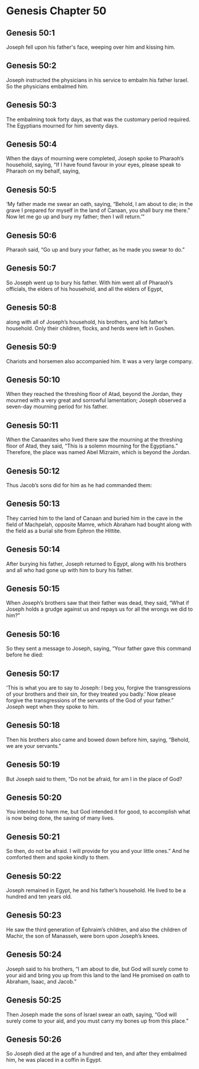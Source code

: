 # Genesis Chapter 50

## Genesis 50:1
Joseph fell upon his father's face, weeping over him and kissing him.

## Genesis 50:2
Joseph instructed the physicians in his service to embalm his father Israel. So the physicians embalmed him.

## Genesis 50:3
The embalming took forty days, as that was the customary period required. The Egyptians mourned for him seventy days.

## Genesis 50:4
When the days of mourning were completed, Joseph spoke to Pharaoh’s household, saying, “If I have found favour in your eyes, please speak to Pharaoh on my behalf, saying,

## Genesis 50:5
‘My father made me swear an oath, saying, “Behold, I am about to die; in the grave I prepared for myself in the land of Canaan, you shall bury me there.” Now let me go up and bury my father; then I will return.’”

## Genesis 50:6
Pharaoh said, “Go up and bury your father, as he made you swear to do.”

## Genesis 50:7
So Joseph went up to bury his father. With him went all of Pharaoh’s officials, the elders of his household, and all the elders of Egypt,

## Genesis 50:8
along with all of Joseph’s household, his brothers, and his father’s household. Only their children, flocks, and herds were left in Goshen.

## Genesis 50:9
Chariots and horsemen also accompanied him. It was a very large company.

## Genesis 50:10
When they reached the threshing floor of Atad, beyond the Jordan, they mourned with a very great and sorrowful lamentation; Joseph observed a seven-day mourning period for his father.

## Genesis 50:11
When the Canaanites who lived there saw the mourning at the threshing floor of Atad, they said, “This is a solemn mourning for the Egyptians.” Therefore, the place was named Abel Mizraim, which is beyond the Jordan.

## Genesis 50:12
Thus Jacob’s sons did for him as he had commanded them:

## Genesis 50:13
They carried him to the land of Canaan and buried him in the cave in the field of Machpelah, opposite Mamre, which Abraham had bought along with the field as a burial site from Ephron the Hittite.

## Genesis 50:14
After burying his father, Joseph returned to Egypt, along with his brothers and all who had gone up with him to bury his father.

## Genesis 50:15
When Joseph’s brothers saw that their father was dead, they said, “What if Joseph holds a grudge against us and repays us for all the wrongs we did to him?”

## Genesis 50:16
So they sent a message to Joseph, saying, “Your father gave this command before he died:

## Genesis 50:17
‘This is what you are to say to Joseph: I beg you, forgive the transgressions of your brothers and their sin, for they treated you badly.’ Now please forgive the transgressions of the servants of the God of your father.” Joseph wept when they spoke to him.

## Genesis 50:18
Then his brothers also came and bowed down before him, saying, “Behold, we are your servants.”

## Genesis 50:19
But Joseph said to them, “Do not be afraid, for am I in the place of God?

## Genesis 50:20
You intended to harm me, but God intended it for good, to accomplish what is now being done, the saving of many lives.

## Genesis 50:21
So then, do not be afraid. I will provide for you and your little ones.” And he comforted them and spoke kindly to them.

## Genesis 50:22
Joseph remained in Egypt, he and his father’s household. He lived to be a hundred and ten years old.

## Genesis 50:23
He saw the third generation of Ephraim’s children, and also the children of Machir, the son of Manasseh, were born upon Joseph’s knees.

## Genesis 50:24
Joseph said to his brothers, “I am about to die, but God will surely come to your aid and bring you up from this land to the land He promised on oath to Abraham, Isaac, and Jacob.”

## Genesis 50:25
Then Joseph made the sons of Israel swear an oath, saying, “God will surely come to your aid, and you must carry my bones up from this place.”

## Genesis 50:26
So Joseph died at the age of a hundred and ten, and after they embalmed him, he was placed in a coffin in Egypt.
